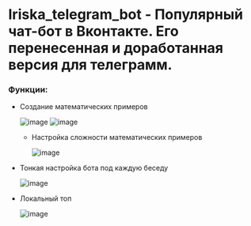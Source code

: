 # Iriska_telegram_bot - Популярный чат-бот в Вконтакте. Его перенесенная и доработанная версия для телеграмм. 
### Функции:

- Создание математических примеров

  ![image](https://github.com/MASTER-KungFu-1/Iriska_telegram_bot/assets/91539990/ed8fb868-dfc7-46c3-b686-fb41729dd1e0)
  ![image](https://github.com/MASTER-KungFu-1/Iriska_telegram_bot/assets/91539990/8e501d1a-22c4-4c98-b5aa-467ba41551f1)


  - Настройка сложности математических примеров
 
    ![image](https://github.com/MASTER-KungFu-1/Iriska_telegram_bot/assets/91539990/b9944989-33a3-48b4-b46e-977622b1f570)



- Тонкая настройка бота под каждую беседу

  ![image](https://github.com/MASTER-KungFu-1/Iriska_telegram_bot/assets/91539990/8b667c17-2df7-44b3-86db-e8ac1ad0f133)

- Локальный топ

  ![image](https://github.com/MASTER-KungFu-1/Iriska_telegram_bot/assets/91539990/1691ba33-c288-4bfd-b229-f8eddb1ac067)
